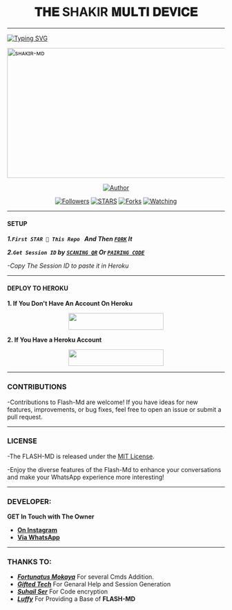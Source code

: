 <h1 align="center"> 𝐓𝐇𝐄 SHAKIR 𝐌𝐔𝐋𝐓𝐈 𝐃𝐄𝐕𝐈𝐂𝐄  </h1>
<p align="center">  

***
  
<a href="https://git.io/typing-svg"><img src="https://readme-typing-svg.demolab.com?font=Black+Ops+One&size=50&pause=1000&color=1BAFBAFF&center=true&width=910&height=100&lines=THANKS FOR CHOOSING +FLASH-MD;MULTI+DEVICE+WHATSAPP+BOT;CREATED+BY+FRANCE+KING;RELEASED+22.2.2024" alt="Typing SVG" /></a>
  </p>
    <img alt="sʜᴀᴋɪʀ-ᴍᴅ" width="700" height="300" src="https://telegra.ph/file/e001c688ec9c283c01ee5.jpg">
<p align="center">
<p align="center">
<a href="https://github.com/shakirofficial/SHAKIR_MD"><img title="Author" src="https://img.shields.io/badge/FLASH_MD-black?style=for-the-badge&logo=github"></a>
<p/>
<p align="center">
<a href="https://github.com/franceking1?tab=followers"><img title="Followers" src="https://img.shields.io/github/followers/franceking1?label=Followers&style=social"></a>
<a href="[https://github.com/franceking1/Flash-Md/stargazers/](https://github.com/shakirofficial/SHAKIR_MD)"><img title="STARS" src="[https://img.shields.io/github/stars/franceking1/Flash-Md?&style=social](https://github.com/shakirofficial/SHAKIR_MD)"></a>
<a href="https://github.com/franceking1/Flash-Md/network/members"><img title="Forks" src="https://img.shields.io/github/forks/franceking1/Flash-Md?style=social"></a>
<a href="https://github.com/franceking1/Flash-Md/watchers"><img title="Watching" src="https://img.shields.io/github/watchers/franceking1/Flash-Md?label=Watching&style=social"></a>
  
***

#### SETUP 

***1.`First STAR 🌟 This Repo ` And Then [`FORK`](https://github.com/franceking1/Flash-Md/fork) It***

***2.`Get Session ID` by [`SCANING QR`](https://shakir-md-qr.onrender.com) Or [`PAIRING CODE`](https://shakir-md-z6lm.onrender.com/pair)***

*-Copy The Session ID to paste it in Heroku*

***

#### DEPLOY TO HEROKU 
**1. If You Don't Have An Account On Heroku**
    <br>
<p align="center"><a href="https://signup.heroku.com">
 <img src="https://img.shields.io/badge/Create%20Account%20Now-blue?style=for-the-badge&logo=heroku" width="220" height="38.45"/></a></p>

**2. If You Have a Heroku Account**
    <br>
<p align="center"><a href="https://flash-deploy.vercel.app"> <img src="https://img.shields.io/badge/DEPLOY%20NOW-blue?style=for-the-badge&logo=heroku" width="220" height="38.45"/></a></p>


***


### CONTRIBUTIONS 
-Contributions to Flash-Md are welcome! If you have ideas for new features, improvements, or bug fixes, feel free to open an issue or submit a pull request.

***

### LICENSE 
-The FLASH-MD is released under the [MIT License](https://opensource.org/licenses/MIT).

-Enjoy the diverse features of the Flash-Md  to enhance your conversations and make your WhatsApp experience more interesting!

***
### DEVELOPER:
**GET In Touch with The Owner**
- [**On Instagram**](https://instagram.com/france.king1)
- [**Via WhatsApp**](https://wa.me/254757835036)

***

### THANKS TO:
- [***Fortunatus Mokaya***](https://github.com/Fortunatusmokaya) For several Cmds Addition.
- [***Gifted Tech***](https://github.com/giftedtechnexus) For Genaral Help and Session Generation
- [***Suhail Ser***](https://github.com/SuhailTechInfo) For Code encryption 
- [***Luffy***](https://github.com/Luffy2ndAccount) For Providing a Base of **FLASH-MD**
